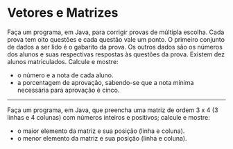 # Vetores e Matrizes

Faça um programa, em Java, para corrigir provas de múltipla escolha. Cada prova tem oito questões e cada questão vale um ponto. O primeiro conjunto de dados a ser lido é o gabarito da prova. Os outros dados são os números dos alunos e suas respectivas respostas às questões da prova. Existem dez alunos matriculados. Calcule e mostre:

- o número e a nota de cada aluno.
- a porcentagem de aprovação, sabendo-se que a nota mínima necessária para aprovação é cinco.

---

Faça um programa, em Java, que preencha uma matriz de ordem 3 x 4 (3 linhas e 4 colunas) com números inteiros e positivos; calcule e mostre:

- o maior elemento da matriz e sua posição (linha e coluna).
- o menor elemento da matriz e sua posição (linha e coluna).
